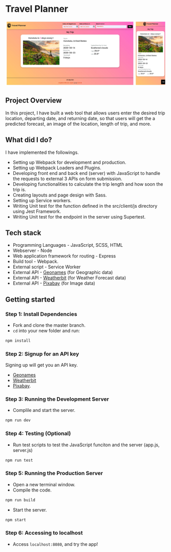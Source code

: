 # Travel Planner
![Travel Planner](./src/client/media/app-design.JPG?raw=true "Travel Planner")

## Project Overview

In this project, I have built a web tool that allows users enter the desired trip location, departing date, and returning date, so that users will get the a predicted forecast, an image of the location, length of trip, and more. 

## What did I do?
I have implemented the followings.
- Setting up Webpack for development and production.
- Setting up Webpack Loaders and Plugins.
- Developing front end and back end (server) with JavaScript to handle the requests to external 3 APIs on form submission.
- Developing functionalities to calculate the trip length and how soon the trip is.
- Creating layouts and page design with Sass.
- Setting up Service workers.
- Writing Unit test for the function defined in the src/client/js directory using Jest Framework.
- Writing Unit test for the endpoint in the server using Supertest.

## Tech stack
- Programming Languages - JavaScript, SCSS, HTML
- Webserver - Node
- Web application framework for routing - Express
- Build tool - Webpack. 
- External script - Service Worker
- External API - [Geonames](http://www.geonames.org/) (for Geographic data)
- External API - [Weatherbit](https://www.weatherbit.io/) (for Weather Forecast data)
- External API - [Pixabay](https://pixabay.com/api/docs/) (for Image data)

## Getting started
### Step 1: Install Dependencies
- Fork and clone the master branch.
- `cd` into your new folder and run:
```bash
npm install
```

### Step 2: Signup for an API key
Signing up will get you an API key.
- [Geonames](https://www.geonames.org/login)
- [Weatherbit](https://www.weatherbit.io/)
- [Pixabay](https://pixabay.com/accounts/register/?source=main_nav).


### Step 3: Running the Development Server
- Complile and start the server.
```bash
npm run dev
```

### Step 4: Testing (Optional)
- Run test scripts to test the JavaScript funciton and the server (app.js, server.js)
```bash
npm run test
```

### Step 5: Running the Production Server
- Open a new terminal window.
- Compile the code.
```bash
npm run build
```
- Start the server.
```bash
npm start
```

### Step 6: Accessing to localhost
- Access `localhost:8080`, and try the app!